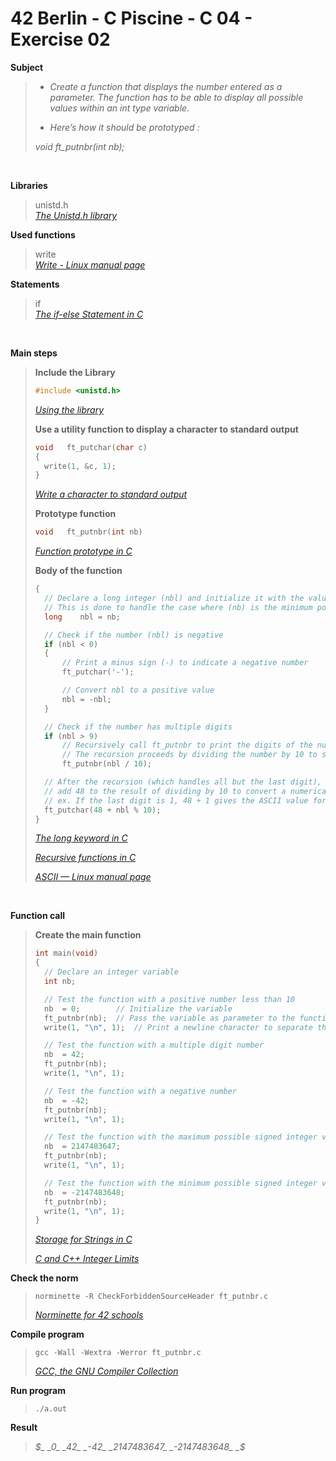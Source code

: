 # 42 Berlin - C Piscine - C 04 - Exercise 02

**Subject**
> * _Create a function that displays the number entered as a parameter. The function
has to be able to display all possible values within an int type variable._   
>
> * _Here’s how it should be prototyped :_   
>
>_void ft_putnbr(int nb);_    
>

<br>

**Libraries**        
>
>unistd.h    
>_[The Unistd.h library](https://en.wikipedia.org/wiki/Unistd.h)_    

**Used functions**   
>
>write   
>_[Write - Linux manual page](https://www.man7.org/linux/man-pages/man2/write.2.html)_    

**Statements**
>
>if    
>_[The if-else Statement in C](https://www.geeksforgeeks.org/c-if-else-statement/?ref=lbp)_    

<br>

**Main steps**
>
>**Include the Library**
>```c
>#include <unistd.h>
>```
>_[Using the library](https://www.gnu.org/software/libc/manual/html_mono/libc.html#Using-the-Library)_
>
>**Use a utility function to display a character to standard output**
>```c
>void	ft_putchar(char c)
>{
>	write(1, &c, 1);
>}
>```
>_[Write a character to standard output](https://github.com/Tarcisio2code/42Berlin/tree/master/C_Piscine/C_00/ex00)_
>
>**Prototype function**
>```c
>void	ft_putnbr(int nb)
>```  
>_[Function prototype in C](https://www.geeksforgeeks.org/function-prototype-in-c/)_  
>
>**Body of the function**
>```c
>{
>	// Declare a long integer (nbl) and initialize it with the value of the input integer (nb)
>	// This is done to handle the case where (nb) is the minimum possible integer
>	long	nbl = nb;
>
>	// Check if the number (nbl) is negative	
>	if (nbl < 0)
>	{
>		// Print a minus sign (-) to indicate a negative number
>		ft_putchar('-');
>
>		// Convert nbl to a positive value
>		nbl = -nbl;
>	}
>
>	// Check if the number has multiple digits
>	if (nbl > 9)
>		// Recursively call ft_putnbr to print the digits of the number
>		// The recursion proceeds by dividing the number by 10 to shift to the next digit
>		ft_putnbr(nbl / 10);
>
>	// After the recursion (which handles all but the last digit), print the last digit of the number. 
>	// add 48 to the result of dividing by 10 to convert a numerical digit to its ASCII representation
>	// ex. If the last digit is 1, 48 + 1 gives the ASCII value for '1', which is 49.
>	ft_putchar(48 + nbl % 10);
>}   
>```
>_[The long keyword in C](https://www.geeksforgeeks.org/c-long/)_
>
>_[Recursive functions in C](https://www.geeksforgeeks.org/c-recursion/)_   
>
>_[ASCII — Linux manual page](https://man7.org/linux/man-pages/man7/ascii.7.html)_
>

<br>

**Function call**
>**Create the main function**
>```c
>int main(void)
>{
>	// Declare an integer variable
>	int nb;
>
>	// Test the function with a positive number less than 10
>	nb  = 0;		// Initialize the variable
>	ft_putnbr(nb);	// Pass the variable as parameter to the function
>	write(1, "\n", 1);	// Print a newline character to separate the output
>
>	// Test the function with a multiple digit number	
>	nb  = 42;
>	ft_putnbr(nb);
>	write(1, "\n", 1);
>
>	// Test the function with a negative number	
>	nb  = -42;
>	ft_putnbr(nb);
>	write(1, "\n", 1);
>
>	// Test the function with the maximum possible signed integer value
>	nb  = 2147483647;
>	ft_putnbr(nb);
>	write(1, "\n", 1);
>
>	// Test the function with the minimum possible signed integer value	
>	nb  = -2147483648;
>	ft_putnbr(nb);
>	write(1, "\n", 1);
>}
>```    
>_[Storage for Strings in C](https://www.geeksforgeeks.org/storage-for-strings-in-c/)_   
>
>_[C and C++ Integer Limits](https://learn.microsoft.com/en-us/cpp/c-language/cpp-integer-limits?view=msvc-170)_   
>

**Check the norm**
>```
>norminette -R CheckForbiddenSourceHeader ft_putnbr.c
>```
>_[Norminette for 42 schools](https://github.com/42School/norminette)_

**Compile program**
>```
>gcc -Wall -Wextra -Werror ft_putnbr.c
>```
>_[GCC, the GNU Compiler Collection](https://gcc.gnu.org)_

**Run program**
>```
>./a.out
>```

**Result**
>_$_    
>_0_    
>_42_    
>_-42_    
>_2147483647_    
>_-2147483648_     
>_$_    
